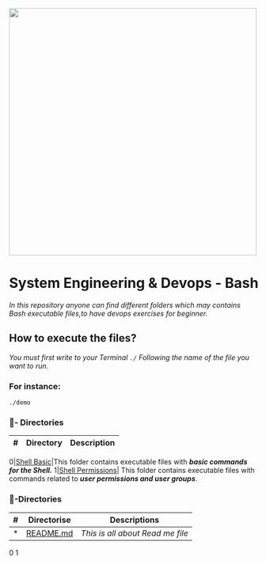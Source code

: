 <img src="https://bashlogo.com/img/logo/png/monochrome_dark.png" high="" width="500">

# System Engineering & Devops - Bash

_In this repository anyone can find different folders which may contains Bash executable files,to have devops exercises for beginner._

## How to execute the files?
_You must first write to your Terminal `./` Following the name of the file you want to run._
### For instance:
```
./demo
```
### :file_folder:- Directories

#|Directory|Description
---|:---:|---

0|[Shell Basic](./0x00-shell_basics)|This folder contains executable files with **_basic commands for the Shell._**
1|[Shell Permissions](./0x01-shell_permissions)| This folder contains executable files with commands related to **_user permissions and user groups_**.
### :file_folder:-Directories
#|Directorise|Descriptions
---|:---:|---
*|[README.md](.README.md)|*This is all about Read me file*
0
1

